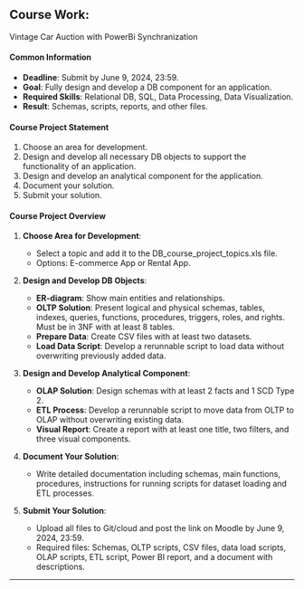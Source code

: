 ## Course Work:

Vintage Car Auction with PowerBi Synchranization

#### Common Information
- **Deadline**: Submit by June 9, 2024, 23:59.
- **Goal**: Fully design and develop a DB component for an application.
- **Required Skills**: Relational DB, SQL, Data Processing, Data Visualization.
- **Result**: Schemas, scripts, reports, and other files.

#### Course Project Statement
1. Choose an area for development.
2. Design and develop all necessary DB objects to support the functionality of an application.
3. Design and develop an analytical component for the application.
4. Document your solution.
5. Submit your solution.

#### Course Project Overview
1. **Choose Area for Development**:
   - Select a topic and add it to the DB_course_project_topics.xls file.
   - Options: E-commerce App or Rental App.
   
2. **Design and Develop DB Objects**:
   - **ER-diagram**: Show main entities and relationships.
   - **OLTP Solution**: Present logical and physical schemas, tables, indexes, queries, functions, procedures, triggers, roles, and rights. Must be in 3NF with at least 8 tables.
   - **Prepare Data**: Create CSV files with at least two datasets.
   - **Load Data Script**: Develop a rerunnable script to load data without overwriting previously added data.
   
3. **Design and Develop Analytical Component**:
   - **OLAP Solution**: Design schemas with at least 2 facts and 1 SCD Type 2.
   - **ETL Process**: Develop a rerunnable script to move data from OLTP to OLAP without overwriting existing data.
   - **Visual Report**: Create a report with at least one title, two filters, and three visual components.

4. **Document Your Solution**:
   - Write detailed documentation including schemas, main functions, procedures, instructions for running scripts for dataset loading and ETL processes.

5. **Submit Your Solution**:
   - Upload all files to Git/cloud and post the link on Moodle by June 9, 2024, 23:59.
   - Required files: Schemas, OLTP scripts, CSV files, data load scripts, OLAP scripts, ETL script, Power BI report, and a document with descriptions.

---

